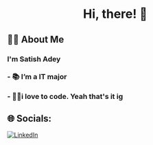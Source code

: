 
  <h1 align="center">Hi, there! 👋</h1>


  
  <h2 align="left">👩‍💻  About Me</h2>
  
  ###
  
  <h3 align="left">I'm Satish Adey<br><br>- 📚 I’m a IT major</br><br>- 👩‍💻i love to code. Yeah that's it ig<br></h3>
  


  ## 🌐 Socials:
<a href="https://www.linkedin.com/in/satish-adey-368b81253?utm_source=share&utm_campaign=share_via&utm_content=profile&utm_medium=android_app" target="_blank">
      <img src="https://img.shields.io/badge/LinkedIn-%230077B5.svg?logo=linkedin&logoColor=white" alt="LinkedIn">
</a>


